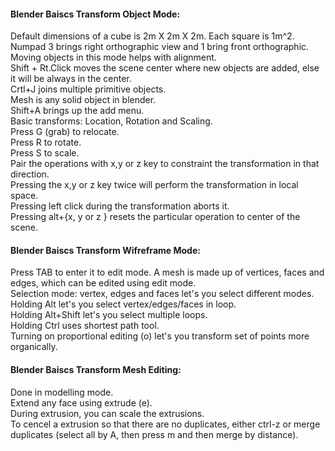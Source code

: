 #### Blender Baiscs Transform Object Mode:  
Default dimensions of a cube is 2m X 2m X 2m. Each square is 1m^2.      
Numpad 3 brings right orthographic view and 1 bring front orthographic. Moving objects in this mode helps with alignment.     
Shift + Rt.Click moves the scene center where new objects are added, else it will be always in the center.      
Crtl+J joins multiple primitive objects.   
Mesh is any solid object in blender.     
Shift+A brings up the add menu.    
Basic transforms: Location, Rotation and Scaling.    
Press G (grab) to relocate.  
Press R to rotate.   
Press S to scale.    
Pair the operations with x,y or z key to constraint the transformation in that direction.   
Pressing the x,y or z key twice will perform the transformation in local space.   
Pressing left click during the transformation aborts it.       
Pressing alt+{x, y or z } resets the particular operation to center of the scene.   

#### Blender Baiscs Transform Wifreframe Mode:  
Press TAB to enter it to edit mode.
A mesh is made up of vertices, faces and edges, which can be edited using edit mode.    
Selection mode: vertex, edges and faces let's you select different modes.      
Holding Alt let's you select vertex/edges/faces in loop.       
Holding Alt+Shift let's you select multiple loops.    
Holding Ctrl uses shortest path tool.   
Turning on proportional editing (o) let's you transform set of points more organically.   

#### Blender Baiscs Transform Mesh Editing:   
Done in modelling mode.   
Extend any face using extrude (e).    
During extrusion, you can scale the extrusions.    
To cencel a extrusion so that there are no duplicates, either ctrl-z or merge duplicates (select all by A, then press m and then merge by distance).     





